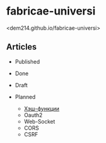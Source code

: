 # fabricae-universi

<dem214.github.io/fabricae-universi>

## Articles

- Published

- Done

- Draft

- Planned

    - [Хэш-функции](./_drafts/hashes.md)
    - Oauth2
    - Web-Socket
    - CORS
    - CSRF
